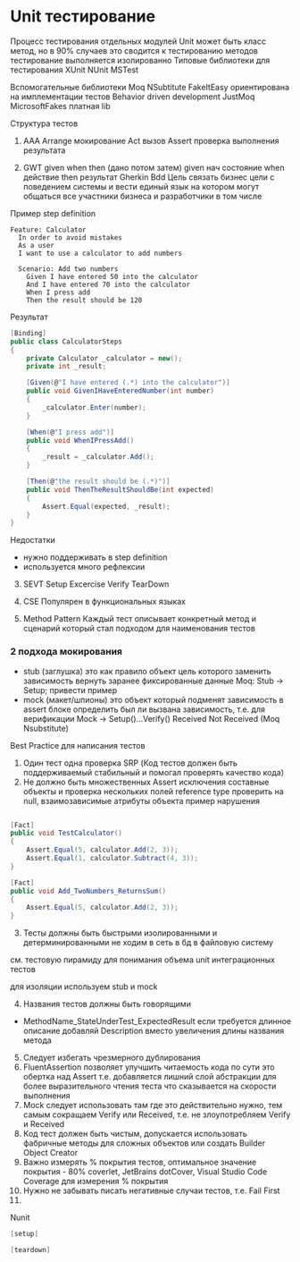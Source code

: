 # Unit тестирование
Процесс тестирования отдельных модулей
Unit может быть класс метод, но в 90% случаев это сводится к тестированию методов
тестирование выполняется изолированно
Типовые библиотеки для тестирования
XUnit
NUnit
MSTest

Вспомогательные библиотеки
Moq
NSubtitute
FakeItEasy ориентирована на имплементации тестов Behavior driven development
JustMoq 
MicrosoftFakes платная lib

Структура тестов
1. AAA
Arrange мокирование
Act вызов
Assert проверка выполнения результата

2. GWT given when then (дано потом затем)
given нач состояние
when действие
then результат
Gherkin Bdd
Цель связать бизнес цели с поведением системы и вести единый язык на котором могут общаться все участники бизнеса и разработчики в том числе

Пример
step definition
```
Feature: Calculator
  In order to avoid mistakes
  As a user
  I want to use a calculator to add numbers

  Scenario: Add two numbers
    Given I have entered 50 into the calculator
    And I have entered 70 into the calculator
    When I press add
    Then the result should be 120
```

Результат 

```csharp
[Binding]
public class CalculatorSteps
{
    private Calculator _calculator = new();
    private int _result;

    [Given(@"I have entered (.*) into the calculator")]
    public void GivenIHaveEnteredNumber(int number)
    {
        _calculator.Enter(number);
    }

    [When(@"I press add")]
    public void WhenIPressAdd()
    {
        _result = _calculator.Add();
    }

    [Then(@"the result should be (.*)")]
    public void ThenTheResultShouldBe(int expected)
    {
        Assert.Equal(expected, _result);
    }
}
```

Недостатки
- нужно поддерживать в step definition
- используется много рефлексии

3. SEVT
Setup Excercise Verify TearDown

4. CSE
Популярен в функциональных языках

5. Method Pattern
Каждый тест описывает конкретный метод и сценарий который стал подходом для наименования тестов

### 2 подхода мокирования
- stub (заглушка) это как правило объект цель которого заменить зависимость вернуть заранее фиксированные данные 
Moq: Stub -> Setup; 
привести пример
- mock (макет/шпионы) это объект который подменят зависимость 
в assert блоке определить был ли вызвана зависимость, т.е. для верификации
Mock -> Setup()...Verify() Received Not Received
(Moq Nsubstitute)

Best Practice для написания тестов

1. Один тест одна проверка SRP (Код тестов должен быть поддерживаемый стабильный и помогал проверять качество кода)
2. Не должно быть множественных Assert исключения составные объекты и проверка нескольких полей reference type проверить на null, взаимозависимые атрибуты объекта
пример нарушения
```csharp

[Fact]
public void TestCalculator()
{
    Assert.Equal(5, calculator.Add(2, 3));
    Assert.Equal(1, calculator.Subtract(4, 3));
}

[Fact]
public void Add_TwoNumbers_ReturnsSum()
{
    Assert.Equal(5, calculator.Add(2, 3));
}
```
3. Тесты должны быть быстрыми изолированными и детерминированными
не ходим в сеть в бд в файловую систему

см. тестовую пирамиду для понимания объема unit интеграционных тестов

для изоляции используем stub и mock

4. Названия тестов должны быть говорящими
- MethodName_StateUnderTest_ExpectedResult
если требуется длинное описание добавляй Description вместо увеличения длины названия метода
5. Следует избегать чрезмерного дублирования 
6. FluentAssertion позволяет улучшить читаемость кода по сути это обертка над Assert т.е. добавляется лишний слой абстракции для более выразительного чтения теста что сказывается на скорости выполнения
7. Mock следует использовать там где это действительно нужно, тем самым сокращаем Verify или Received, т.е. не злоупотребляем Verify и Received
8. Код тест должен быть чистым, допускается использовать фабричные методы для сложных объектов или создать Builder Object Creator
9. Важно измерять % покрытия тестов, оптимальное значение покрытия - 80% coverlet, JetBrains dotCover, Visual Studio Code Coverage для измерения % покрытия
10. Нужно не забывать писать негативные случаи тестов, т.е. Fail First
11. 


Nunit 
```csharp
[setup]

[teardown]
```
